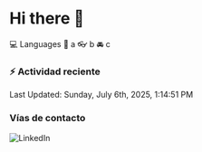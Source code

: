 # Hi there 👋

:computer: Languages
:pencil: a
:eyeglasses: b
:oncoming_automobile: c

### :zap: Actividad reciente
<!--RECENT_ACTIVITY:start-->
<!--RECENT_ACTIVITY:end-->
<!--RECENT_ACTIVITY:last_update-->
Last Updated: Sunday, July 6th, 2025, 1:14:51 PM
<!--RECENT_ACTIVITY:last_update_end-->

### Vías de contacto

![LinkedIn](https://www.linkedin.com/in/irving-hernández-226846205/)
